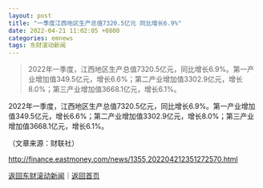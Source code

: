 ```yaml
---
layout: post
title: "一季度江西地区生产总值7320.5亿元 同比增长6.9%"
date: 2022-04-21 11:02:05 +0800
categories: emnews
tags: 东财滚动新闻
---
```

> 2022年一季度，江西地区生产总值7320.5亿元，同比增长6.9%。第一产业增加值349.5亿元，增长6.6%；第二产业增加值3302.9亿元，增长8.0%；第三产业增加值3668.1亿元，增长6.1%。

<p>2022年一季度，江西地区生产总值7320.5亿元，同比增长6.9%。第一产业增加值349.5亿元，增长6.6%；第二产业增加值3302.9亿元，增长8.0%；第三产业增加值3668.1亿元，增长6.1%。</p><p class="em_media">（文章来源：财联社）</p>

<http://finance.eastmoney.com/news/1355,202204212351272570.html>

[返回东财滚动新闻](//finews.withounder.com/emnews/)｜[返回首页](//finews.withounder.com/)